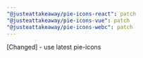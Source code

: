 ```yaml
---
"@justeattakeaway/pie-icons-react": patch
"@justeattakeaway/pie-icons-vue": patch
"@justeattakeaway/pie-icons-webc": patch
---
```


[Changed] - use latest pie-icons
